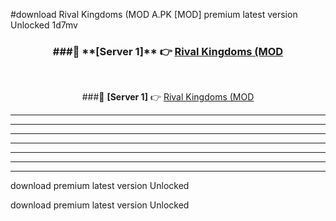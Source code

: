 #download Rival Kingdoms (MOD A.PK [MOD] premium latest version Unlocked 1d7mv 



<div align="center">
<h3>###🔹 **[Server 1]** 👉 <a href="https://download1apk.web.app/">Rival Kingdoms (MOD</a></h3><br>


###🔹 **[Server 1]** 👉 <a href="https://download1apk.web.app/">Rival Kingdoms (MOD</a></h3>
</div>



----------------------------------------------------------

----------------------------------------------------------

----------------------------------------------------------

----------------------------------------------------------

----------------------------------------------------------

----------------------------------------------------------

----------------------------------------------------------

download premium latest version Unlocked

download premium latest version Unlocked
